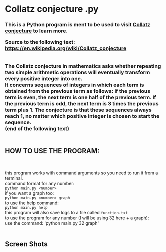 <h1>Collatz conjecture .py</h1>
<h3>
This is a Python program is ment to be used to visit <a href="https://en.wikipedia.org/wiki/Collatz_conjecture">Collatz conjecture</a> to learn more.<br/>

  Source to the following text: <a href="https://en.wikipedia.org/wiki/Collatz_conjecture">https://en.wikipedia.org/wiki/Collatz_conjecture</a><br/><br/>
  
  <b>
The Collatz conjecture in mathematics asks whether repeating two simple arithmetic operations will eventually transform every positive integer into one.<br/> It concerns sequences of integers in which each term is obtained from the previous term as follows: if the previous term is even, the next term is one half of the previous term. If the previous term is odd, the next term is 3 times the previous term plus 1. The conjecture is that these sequences always reach 1, no matter which positive integer is chosen to start the sequence.
  </b>
  <br/>
(end of the following text)
  <br/><br/>
  <h2>
  HOW TO USE THE PROGRAM:
  </h2>
  <br/>
  
  
  this program works with command arguments so you need to run it from a terminal.<br/>
  command format for any number:<br/>
  `python main.py <number>`<br/>
  if you want a graph too:<br/>
  `python main.py <number> graph`<br/>
  to use the help command:<br/>
  `python main.py help`
  <br/>
  this program will also save logs to a file called `function.txt`
  <br/>
  to use the program for any number (I will be using 32 here + a graph):<br/>
  use the command: 'python main.py 32 graph'
  <br/><br/>
  <h2>Screen Shots</h2>
  <br/>
  
